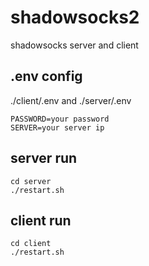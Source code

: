 # shadowsocks2
shadowsocks server and client

## .env config

./client/.env and ./server/.env

```
PASSWORD=your password
SERVER=your server ip
```

## server run

```
cd server
./restart.sh
```

## client run

```
cd client
./restart.sh
```